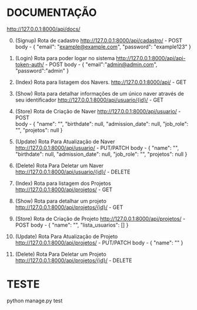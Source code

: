 # DOCUMENTAÇÃO
http://127.0.0.1:8000/api/docs/


0. (Signup) Rota de cadastro 
http://127.0.0.1:8000/api/cadastro/ - POST
body - {
    "email": "example@example.com",
    "password": "example123"
}
1. (Login) Rota para poder logar no sistema
http://127.0.0.1:8000/api/api-token-auth/ - POST
body - {
	    "email":"admin@admin.com",
	    "password":"admin"
    }

2. (Index) Rota para listagem dos Navers.
http://127.0.0.1:8000/api/ - GET

3. (Show) Rota para detalhar informações de um único naver através de seu identificador
http://127.0.0.1:8000/api/usuario/{id}/ - GET

4. (Store) Rota de Criação de Naver
http://127.0.0.1:8000/api/usuario/ - POST  
body - {
            "name": "",
            "birthdate": null,
            "admission_date": null,
            "job_role": "",
            "projetos": null
        }
5. (Update) Rota Para Atualização de Naver
http://127.0.0.1:8000/api/usuario/ - PUT/PATCH
body - {
            "name": "",
            "birthdate": null,
            "admission_date": null,
            "job_role": "",
            "projetos": null
        }
6. (Delete) Rota Para Deletar um Naver        
http://127.0.0.1:8000/api/usuario/{id}/ - DELETE

7. (Index) Rota para listagem dos Projetos
http://127.0.0.1:8000/api/projetos/ - GET

8. (Show) Rota para detalhar um projeto
http://127.0.0.1:8000/api/projetos/{id}/ - GET

9. (Store) Rota de Criação de Projeto
http://127.0.0.1:8000/api/projetos/ - POST
body -  {
            "name": "",
            "lista_usuarios": []
        }

10. (Update) Rota Para Atualização de Projeto
http://127.0.0.1:8000/api/projetos/ - PUT/PATCH
body -  {
            "name": ""
        }

11. (Delete) Rota Para Deletar um Projeto
http://127.0.0.1:8000/api/projetos/{id}/ - DELETE


# TESTE
python manage.py test